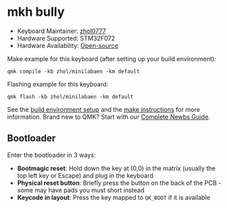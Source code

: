 # mkh bully

* Keyboard Maintainer: [zhol0777](https://github.com/zhol0777)
* Hardware Supported: STM32F072
* Hardware Availability: [Open-source](https://github.com/zhol0777/minilabaen/)

Make example for this keyboard (after setting up your build environment):

    qmk compile -kb zhol/minilabaen -km default

Flashing example for this keyboard:

    qmk flash -kb zhol/minilabaen -km default

See the [build environment setup](https://docs.qmk.fm/#/getting_started_build_tools) and the [make instructions](https://docs.qmk.fm/#/getting_started_make_guide) for more information. Brand new to QMK? Start with our [Complete Newbs Guide](https://docs.qmk.fm/#/newbs).

## Bootloader

Enter the bootloader in 3 ways:

* **Bootmagic reset**: Hold down the key at (0,0) in the matrix (usually the top left key or Escape) and plug in the keyboard
* **Physical reset button**: Briefly press the button on the back of the PCB - some may have pads you must short instead
* **Keycode in layout**: Press the key mapped to `QK_BOOT` if it is available